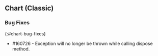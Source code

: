 ## Chart (Classic)

### Bug Fixes
{:#chart-bug-fixes}

*  \#160726 - Exception will no longer be thrown while calling dispose method. 


